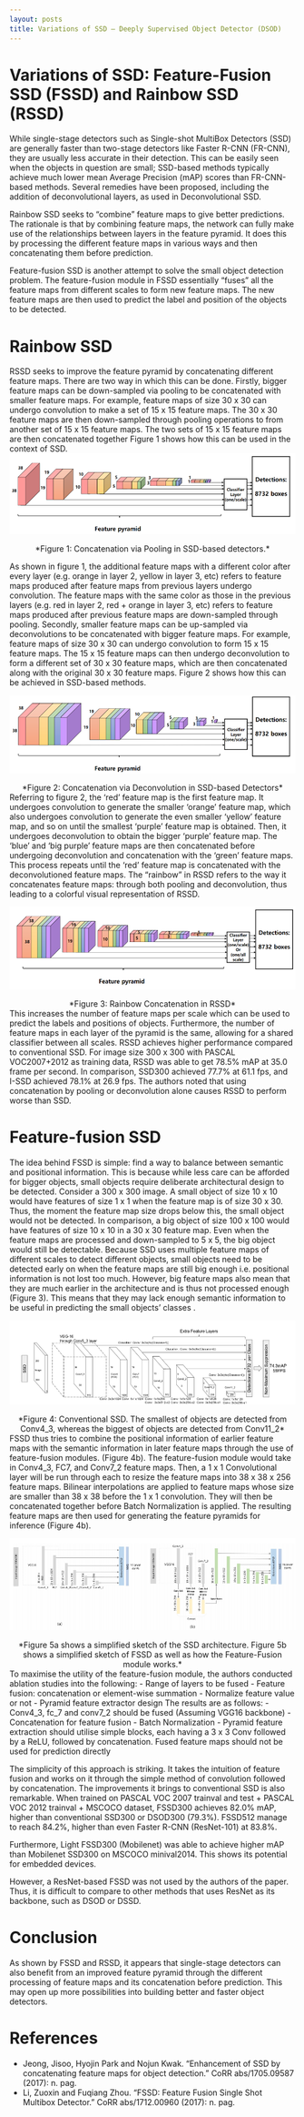 ```yaml
---
layout: posts
title: Variations of SSD — Deeply Supervised Object Detector (DSOD)
---
```

# Variations of SSD: Feature-Fusion SSD (FSSD) and Rainbow SSD (RSSD)
While single-stage detectors such as Single-shot MultiBox Detectors (SSD) are generally faster than two-stage detectors like Faster R-CNN (FR-CNN), they are usually less accurate in their detection. This can be easily seen when the objects in question are small; SSD-based methods typically achieve much lower mean Average Precision (mAP) scores than FR-CNN-based methods. Several remedies have been proposed, including the addition of deconvolutional layers, as used in Deconvolutional SSD.

Rainbow SSD seeks to “combine” feature maps to give better predictions. The rationale is that by combining feature maps, the network can fully make use of the relationships between layers in the feature pyramid. It does this by processing the different feature maps in various ways and then concatenating them before prediction.

Feature-fusion SSD is another attempt to solve the small object detection problem. The feature-fusion module in FSSD essentially “fuses” all the feature maps from different scales to form new feature maps. The new feature maps are then used to predict the label and position of the objects to be detected.

# Rainbow SSD
RSSD seeks to improve the feature pyramid by concatenating different feature maps. There are two way in which this can be done. Firstly, bigger feature maps can be down-sampled via pooling to be concatenated with smaller feature maps. For example, feature maps of size 30 x 30 can undergo convolution to make a set of 15 x 15 feature maps. The 30 x 30 feature maps are then down-sampled through pooling operations to from another set of 15 x 15 feature maps. The two sets of 15 x 15 feature maps are then concatenated together Figure 1 shows how this can be used in the context of SSD.
![Concatenation with Pooling](../imgs/FSSD_RSSD/ConcatPool.png "ConcatPool")
<div align="center" markdown="1">
*Figure 1: Concatenation via Pooling in SSD-based detectors.*
</div>

As shown in figure 1, the additional feature maps with a different color after every layer (e.g. orange in layer 2, yellow in layer 3, etc) refers to feature maps produced after feature maps from previous layers undergo convolution. The feature maps with the same color as those in the previous layers (e.g. red in layer 2, red + orange in layer 3, etc) refers to feature maps produced after previous feature maps are down-sampled through pooling.
Secondly, smaller feature maps can be up-sampled via deconvolutions to be concatenated with bigger feature maps. For example, feature maps of size 30 x 30 can undergo convolution to form 15 x 15 feature maps. The 15 x 15 feature maps can then undergo deconvolution to form a different set of 30 x 30 feature maps, which are then concatenated along with the original 30 x 30 feature maps. Figure 2 shows how this can be achieved in SSD-based methods.

![Concatenation with Deconvolution](../imgs/FSSD_RSSD/ConcatDeconv.png "ConcatDeconv")
<div align="center" markdown="1">
*Figure 2: Concatenation via Deconvolution in SSD-based Detectors*
</div>
Referring to figure 2, the ‘red’ feature map is the first feature map. It undergoes convolution to generate the smaller ‘orange’ feature map, which also undergoes convolution to generate the even smaller ‘yellow’ feature map, and so on until the smallest ‘purple’ feature map is obtained. Then, it undergoes deconvolution to obtain the bigger ‘purple’ feature map. The ‘blue’ and ‘big purple’ feature maps are then concatenated before undergoing deconvolution and concatenation with the ‘green’ feature maps. This process repeats until the ‘red’ feature map is concatenated with the deconvolutioned feature maps.
The “rainbow” in RSSD refers to the way it concatenates feature maps: through both pooling and deconvolution, thus leading to a colorful visual representation of RSSD.

![Rainbow Concatenation](../imgs/FSSD_RSSD/RainbowConcat.png "RainbowConcat")
<div align="center" markdown="1">
*Figure 3: Rainbow Concatenation in RSSD*
</div>
This increases the number of feature maps per scale which can be used to predict the labels and positions of objects. Furthermore, the number of feature maps in each layer of the pyramid is the same, allowing for a shared classifier between all scales.
RSSD achieves higher performance compared to conventional SSD. For image size 300 x 300 with PASCAL VOC2007+2012 as training data, RSSD was able to get 78.5% mAP at 35.0 frame per second. In comparison, SSD300 achieved 77.7% at 61.1 fps, and I-SSD achieved 78.1% at 26.9 fps. The authors noted that using concatenation by pooling or deconvolution alone causes RSSD to perform worse than SSD.

# Feature-fusion SSD
The idea behind FSSD is simple: find a way to balance between semantic and positional information. This is because while less care can be afforded for bigger objects, small objects require deliberate architectural design to be detected.
Consider a 300 x 300 image. A small object of size 10 x 10 would have features of size 1 x 1 when the feature map is of size 30 x 30. Thus, the moment the feature map size drops below this, the small object would not be detected.
In comparison, a big object of size 100 x 100 would have features of size 10 x 10 in a 30 x 30 feature map. Even when the feature maps are processed and down-sampled to 5 x 5, the big object would still be detectable.
Because SSD uses multiple feature maps of different scales to detect different objects, small objects need to be detected early on when the feature maps are still big enough i.e. positional information is not lost too much. However, big feature maps also mean that they are much earlier in the architecture and is thus not processed enough (Figure 3). This means that they may lack enough semantic information to be useful in predicting the small objects’ classes .

![SSD](../imgs/FSSD_RSSD/SSD.png "SSD")
<div align="center" markdown="1">
*Figure 4: Conventional SSD. The smallest of objects are detected from Conv4_3, whereas the biggest of objects are detected from Conv11_2*
</div>
FSSD thus tries to combine the positional information of earlier feature maps with the semantic information in later feature maps through the use of feature-fusion modules. (Figure 4b). The feature-fusion module would take in Conv4_3, FC7, and Conv7_2 feature maps. Then, a 1 x 1 Convolutional layer will be run through each to resize the feature maps into 38 x 38 x 256 feature maps. Bilinear interpolations are applied to feature maps whose size are smaller than 38 x 38 before the 1 x 1 convolution. They will then be concatenated together before Batch Normalization is applied. The resulting feature maps are then used for generating the feature pyramids for inference (Figure 4b).

![Simplified](../imgs/FSSD_RSSD/Simplified.png "Simplified")
<div align="center" markdown="1">
*Figure 5a shows a simplified sketch of the SSD architecture. Figure 5b shows a simplified sketch of FSSD as well as how the Feature-Fusion module works.*
</div>
To maximise the utility of the feature-fusion module, the authors conducted ablation studies into the following:
- Range of layers to be fused
- Feature fusion: concatenation or element-wise summation
- Normalize feature value or not
- Pyramid feature extractor design
The results are as follows:
- Conv4_3, fc_7 and conv7_2 should be fused (Assuming VGG16 backbone)
- Concatenation for feature fusion
- Batch Normalization
- Pyramid feature extraction should utilise simple blocks, each having a 3 x 3 Conv followed by a ReLU, followed by concatenation. Fused feature maps should not be used for prediction directly

The simplicity of this approach is striking. It takes the intuition of feature fusion and works on it through the simple method of convolution followed by concatenation. The improvements it brings to conventional SSD is also remarkable. When trained on PASCAL VOC 2007 trainval and test + PASCAL VOC 2012 trainval + MSCOCO dataset, FSSD300 achieves 82.0% mAP, higher than conventional SSD300 or DSOD300 (79.3%). FSSD512 manage to reach 84.2%, higher than even Faster R-CNN (ResNet-101) at 83.8%.

Furthermore, Light FSSD300 (Mobilenet) was able to achieve higher mAP than Mobilenet SSD300 on MSCOCO minival2014. This shows its potential for embedded devices.

However, a ResNet-based FSSD was not used by the authors of the paper. Thus, it is difficult to compare to other methods that uses ResNet as its backbone, such as DSOD or DSSD.

# Conclusion
As shown by FSSD and RSSD, it appears that single-stage detectors can also benefit from an improved feature pyramid through the different processing of feature maps and its concatenation before prediction. This may open up more possibilities into building better and faster object detectors.

# References
- Jeong, Jisoo, Hyojin Park and Nojun Kwak. “Enhancement of SSD by concatenating feature maps for object detection.” CoRR abs/1705.09587 (2017): n. pag.
- Li, Zuoxin and Fuqiang Zhou. “FSSD: Feature Fusion Single Shot Multibox Detector.” CoRR abs/1712.00960 (2017): n. pag.
